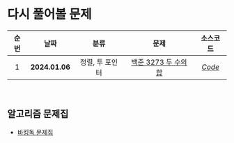 # 다시 풀어볼 문제
| <center>순번</center> | <center>날짜</center> |<center>분류</center>|  <center>문제</center> |  <center>소스코드</center> | 
|:--------:|:--------:|:--------:|:--------:|:--------:|
|1|**<center>2024.01.06</center>** | 정렬, 투 포인터 | <center>[백준 3273 두 수의 합](https://www.acmicpc.net/problem/3273) </center>|*[Code](https://github.com/99yuseong/Algorithm/tree/main/%EB%B0%B1%EC%A4%80/Silver/3273.%E2%80%85%EB%91%90%E2%80%85%EC%88%98%EC%9D%98%E2%80%85%ED%95%A9)*|

<br>

## 알고리즘 문제집

* [바킹독 문제집](https://github.com/encrypted-def/basic-algo-lecture/blob/master/workbook.md)
